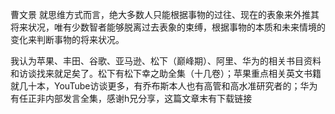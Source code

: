 曹文景
就思维方式而言，绝大多数人只能根据事物的过往、现在的表象来外推其将来状况，唯有少数智者能够脱离过去表象的束缚，根据事物的本质和未来情境的变化来判断事物的将来状况。


我认为苹果、丰田、谷歌、亚马逊、松下（巅峰期）、阿里、华为的相关书目资料和访谈找来就足矣了。松下有松下幸之助全集（十几卷）；苹果重点相关英文书籍就几十本，YouTube访谈更多，有乔布斯本人也有高管和高水准研究者的；华为有任正非内部发言全集，感谢h兄分享，这篇文章末有下载链接